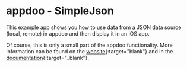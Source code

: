 # appdoo - SimpleJson

This example app shows you how to use data from a JSON data source (local, remote) in appdoo and then display it in an iOS app.

Of course, this is only a small part of the appdoo functionality. More information can be found on the [website](https://www.mamp.info/appdoo/en/){:target="blank"} and in the [documentation](http://documentation.mamp.info/appdoo/en/Mac/){:target="_blank"}.
